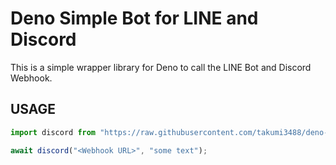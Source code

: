 # Deno Simple Bot for LINE and Discord

This is a simple wrapper library for Deno to call the LINE Bot and Discord Webhook.

## USAGE

```ts
import discord from "https://raw.githubusercontent.com/takumi3488/deno-simple-bot/main/discord.ts";

await discord("<Webhook URL>", "some text");
```
